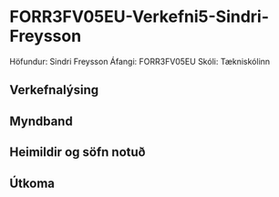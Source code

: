 # FORR3FV05EU-Verkefni5-Sindri-Freysson
Höfundur: Sindri Freysson
Áfangi: FORR3FV05EU
Skóli: Tækniskólinn
## Verkefnalýsing
## Myndband
## Heimildir og söfn notuð
## Útkoma
